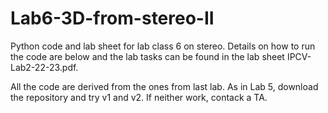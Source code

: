 # Lab6-3D-from-stereo-II

Python code and lab sheet for lab class 6 on stereo. Details on how to run the code are below and the lab tasks can be found in the lab sheet IPCV-Lab2-22-23.pdf.

All the code are derived from the ones from last lab. As in Lab 5, download the repository and try v1 and v2. If neither work, contack a TA.